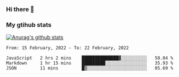 ### Hi there 👋

### My gtihub stats

[![Anurag's github stats](https://github-readme-stats.vercel.app/api?username=gaozhidong)](https://github.com/gaozhidong/github-readme-stats)

<!--START_SECTION:waka-->
```text
From: 15 February, 2022 - To: 22 February, 2022

JavaScript   2 hrs 2 mins    ██████████████▓░░░░░░░░░░   58.04 % 
Markdown     1 hr 15 mins    █████████░░░░░░░░░░░░░░░░   35.93 % 
JSON         11 mins         █▒░░░░░░░░░░░░░░░░░░░░░░░   05.69 % 
```
<!--END_SECTION:waka-->